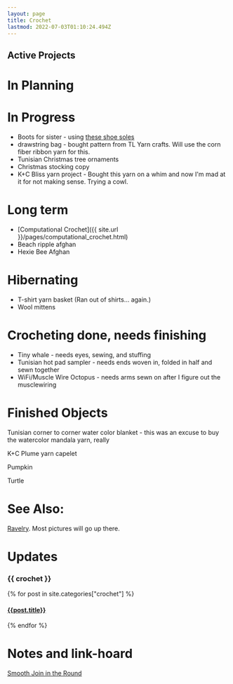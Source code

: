 ```yaml
---
layout: page
title: Crochet
lastmod: 2022-07-03T01:10:24.494Z
---
```


## Active Projects

# In Planning 

# In Progress
- Boots for sister - using [these shoe soles](https://www.etsy.com/listing/749832599/10-pairs-winter-soles-for-crochet-shoes)
- drawstring bag - bought pattern from TL Yarn crafts. Will use the corn fiber ribbon yarn for this.
- Tunisian Christmas tree ornaments
- Christmas stocking copy
- K+C Bliss yarn project - Bought this yarn on a whim and now I'm mad at it for not making sense. Trying a cowl.

# Long term
- [Computational Crochet]({{ site.url }}/pages/computational_crochet.html)
- Beach ripple afghan
- Hexie Bee Afghan

# Hibernating 
- T-shirt yarn basket (Ran out of shirts... again.)
- Wool mittens

# Crocheting done, needs finishing
- Tiny whale - needs eyes, sewing, and stuffing
- Tunisian hot pad sampler - needs ends woven in, folded in half and sewn together
- WiFi/Muscle Wire Octopus - needs arms sewn on after I figure out the musclewiring

# Finished Objects
Tunisian corner to corner water color blanket - this was an excuse to buy the watercolor mandala yarn, really

K+C Plume yarn capelet

Pumpkin

Turtle



# See Also:
[Ravelry](https://www.ravelry.com/people/baileysage). Most pictures will go up there.

# Updates

<h3 class="category-head">{{ crochet }}</h3>
<a name="{{ crochet | slugize }}"></a>
{% for post in site.categories["crochet"] %}
  <article class="archive-item">
    <h4><a href="{{ site.baseurl }}{{ post.url }}">{{post.title}}</a></h4>
  </article>
{% endfor %}

# Notes and link-hoard

[Smooth Join in the Round](https://assiabrill.com/knitting-2/smooth-join-in-the-round/)
